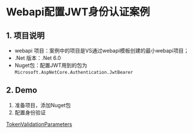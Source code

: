 # Webapi配置JWT身份认证案例

## 1. 项目说明

- webapi 项目：案例中的项目是VS通过webapi模板创建的最小webapi项目；
- .Net 版本：.Net 6.0
- Nuget包：配置JWT用到的包为`Microsoft.AspNetCore.Authentication.JwtBearer`

## 2. Demo

1. 准备项目，添加Nuget包
2. 配置身份验证

[TokenValidationParameters](https://learn.microsoft.com/en-us/dotnet/api/microsoft.identitymodel.tokens.tokenvalidationparameters?view=msal-web-dotnet-latest)
